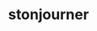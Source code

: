 ---
id: 874
title: stonjourner
types: [rock]
image: https://raw.githubusercontent.com/PokeAPI/sprites/master/sprites/pokemon/874.png
---